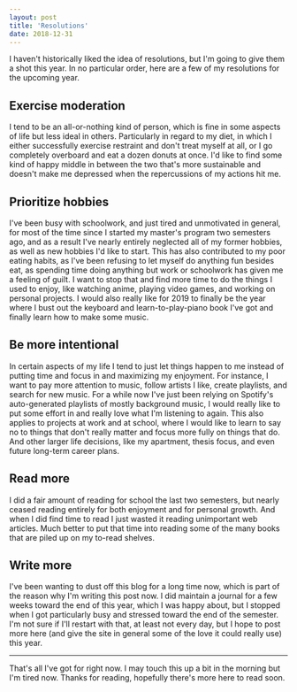 ```yaml
---
layout: post
title: 'Resolutions'
date: 2018-12-31
---
```


I haven't historically liked the idea of resolutions, but I'm going to give
them a shot this year. In no particular order, here are a few of my resolutions
for the upcoming year.

## Exercise moderation

I tend to be an all-or-nothing kind of person, which is fine in some aspects of
life but less ideal in others. Particularly in regard to my diet, in which I
either successfully exercise restraint and don't treat myself at all, or I go
completely overboard and eat a dozen donuts at once. I'd like to find some kind
of happy middle in between the two that's more sustainable and doesn't make me
depressed when the repercussions of my actions hit me.

## Prioritize hobbies

I've been busy with schoolwork, and just tired and unmotivated in general, for
most of the time since I started my master's program two semesters ago, and as
a result I've nearly entirely neglected all of my former hobbies, as well as
new hobbies I'd like to start. This has also contributed to my poor eating
habits, as I've been refusing to let myself do anything fun besides eat, as
spending time doing anything but work or schoolwork has given me a feeling of
guilt. I want to stop that and find more time to do the things I used to enjoy,
like watching anime, playing video games, and working on personal projects. I
would also really like for 2019 to finally be the year where I bust out the
keyboard and learn-to-play-piano book I've got and finally learn how to make
some music.

## Be more intentional

In certain aspects of my life I tend to just let things happen to me instead of
putting time and focus in and maximizing my enjoyment. For instance, I want to
pay more attention to music, follow artists I like, create playlists, and
search for new music. For a while now I've just been relying on Spotify's
auto-generated playlists of mostly background music, I would really like to put
some effort in and really love what I'm listening to again. This also applies
to projects at work and at school, where I would like to learn to say no to
things that don't really matter and focus more fully on things that do. And
other larger life decisions, like my apartment, thesis focus, and even future
long-term career plans.

## Read more

I did a fair amount of reading for school the last two semesters, but nearly
ceased reading entirely for both enjoyment and for personal growth. And when I
did find time to read I just wasted it reading unimportant web articles. Much
better to put that time into reading some of the many books that are piled up
on my to-read shelves.

## Write more

I've been wanting to dust off this blog for a long time now, which is part of
the reason why I'm writing this post now. I did maintain a journal for a few
weeks toward the end of this year, which I was happy about, but I stopped when
I got particularly busy and stressed toward the end of the semester. I'm not
sure if I'll restart with that, at least not every day, but I hope to post more
here (and give the site in general some of the love it could really use) this
year.

---

That's all I've got for right now. I may touch this up a bit in the morning but
I'm tired now. Thanks for reading, hopefully there's more here to read soon.
